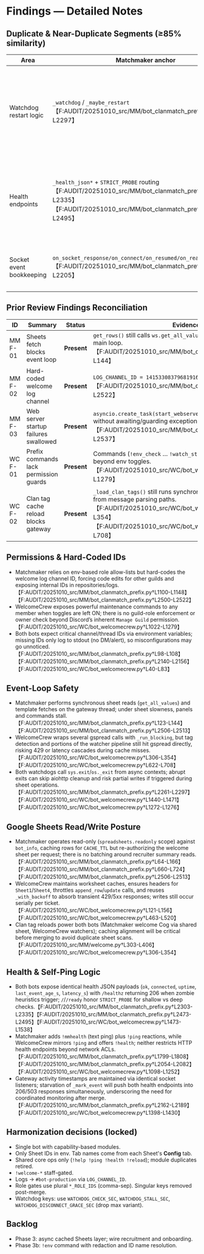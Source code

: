 # Findings — Detailed Notes

## Duplicate & Near-Duplicate Segments (≥85% similarity)
| Area | Matchmaker anchor | WelcomeCrew anchor | Notes |
| --- | --- | --- | --- |
| Watchdog restart logic | `_watchdog` / `_maybe_restart`【F:AUDIT/20251010_src/MM/bot_clanmatch_prefix.py†L2261-L2297】 | `_watchdog` / `_maybe_restart`【F:AUDIT/20251010_src/WC/bot_welcomecrew.py†L1433-L1471】 | Nearly identical loops (idle >600 s, latency >10s) and `sys.exit` restart path; refactorable into a shared helper. |
| Health endpoints | `_health_json*` + `STRICT_PROBE` routing【F:AUDIT/20251010_src/MM/bot_clanmatch_prefix.py†L2303-L2335】【F:AUDIT/20251010_src/MM/bot_clanmatch_prefix.py†L2473-L2495】 | `_health_json*` + router wiring【F:AUDIT/20251010_src/WC/bot_welcomecrew.py†L1473-L1538】 | Payload keys and route layout are line-for-line similar, differing only in uptime helper names. |
| Socket event bookkeeping | `on_socket_response/on_connect/on_resumed/on_ready`【F:AUDIT/20251010_src/MM/bot_clanmatch_prefix.py†L2162-L2205】 | Same quartet of events【F:AUDIT/20251010_src/WC/bot_welcomecrew.py†L1398-L1430】 | Duplicated heartbeat tracking; candidates for a shared mixin. |

## Prior Review Findings Reconciliation
| ID | Summary | Status | Evidence |
| --- | --- | --- | --- |
| MM F-01 | Sheets fetch blocks event loop | **Present** | `get_rows()` still calls `ws.get_all_values()` synchronously on the main loop.【F:AUDIT/20251010_src/MM/bot_clanmatch_prefix.py†L123-L144】 |
| MM F-02 | Hard-coded welcome log channel | **Present** | `LOG_CHANNEL_ID = 1415330837968191629` remains in source.【F:AUDIT/20251010_src/MM/bot_clanmatch_prefix.py†L2500-L2522】 |
| MM F-03 | Web server startup failures swallowed | **Present** | `asyncio.create_task(start_webserver())` fire-and-forgets without awaiting/guarding exceptions.【F:AUDIT/20251010_src/MM/bot_clanmatch_prefix.py†L2530-L2537】 |
| WC F-01 | Prefix commands lack permission guards | **Present** | Commands (`!env_check` … `!watch_status`) have no role checks beyond env toggles.【F:AUDIT/20251010_src/WC/bot_welcomecrew.py†L1022-L1279】 |
| WC F-02 | Clan tag cache reload blocks gateway | **Present** | `_load_clan_tags()` still runs synchronous gspread calls invoked from message parsing paths.【F:AUDIT/20251010_src/WC/bot_welcomecrew.py†L306-L354】【F:AUDIT/20251010_src/WC/bot_welcomecrew.py†L622-L708】 |

## Permissions & Hard-Coded IDs
- Matchmaker relies on env-based role allow-lists but hard-codes the welcome log channel ID, forcing code edits for other guilds and exposing internal IDs in repositories/logs.【F:AUDIT/20251010_src/MM/bot_clanmatch_prefix.py†L1100-L1148】【F:AUDIT/20251010_src/MM/bot_clanmatch_prefix.py†L2500-L2522】 
- WelcomeCrew exposes powerful maintenance commands to any member when toggles are left ON; there is no guild-role enforcement or owner check beyond Discord’s inherent `Manage Guild` permission.【F:AUDIT/20251010_src/WC/bot_welcomecrew.py†L1022-L1279】 
- Both bots expect critical channel/thread IDs via environment variables; missing IDs only log to stdout (no DM/alert), so misconfigurations may go unnoticed.【F:AUDIT/20251010_src/MM/bot_clanmatch_prefix.py†L98-L108】【F:AUDIT/20251010_src/MM/bot_clanmatch_prefix.py†L2140-L2156】【F:AUDIT/20251010_src/WC/bot_welcomecrew.py†L40-L83】

## Event-Loop Safety
- Matchmaker performs synchronous sheet reads (`get_all_values`) and template fetches on the gateway thread; under sheet slowness, panels and commands stall.【F:AUDIT/20251010_src/MM/bot_clanmatch_prefix.py†L123-L144】【F:AUDIT/20251010_src/MM/bot_clanmatch_prefix.py†L2506-L2513】
- WelcomeCrew wraps several gspread calls with `_run_blocking`, but tag detection and portions of the watcher pipeline still hit gspread directly, risking 429 or latency cascades during cache misses.【F:AUDIT/20251010_src/WC/bot_welcomecrew.py†L306-L354】【F:AUDIT/20251010_src/WC/bot_welcomecrew.py†L622-L708】
- Both watchdogs call `sys.exit`/`os._exit` from async contexts; abrupt exits can skip aiohttp cleanup and risk partial writes if triggered during sheet operations.【F:AUDIT/20251010_src/MM/bot_clanmatch_prefix.py†L2261-L2297】【F:AUDIT/20251010_src/WC/bot_welcomecrew.py†L1440-L1471】【F:AUDIT/20251010_src/WC/bot_welcomecrew.py†L1272-L1276】

## Google Sheets Read/Write Posture
- Matchmaker operates read-only (`spreadsheets.readonly` scope) against `bot_info`, caching rows for `CACHE_TTL` but re-authorizing the welcome sheet per request; there is no batching around recruiter summary reads.【F:AUDIT/20251010_src/MM/bot_clanmatch_prefix.py†L64-L166】【F:AUDIT/20251010_src/MM/bot_clanmatch_prefix.py†L660-L724】【F:AUDIT/20251010_src/MM/bot_clanmatch_prefix.py†L2506-L2513】
- WelcomeCrew maintains worksheet caches, ensures headers for `Sheet1`/`Sheet4`, throttles `append_row`/`update` calls, and reuses `_with_backoff` to absorb transient 429/5xx responses; writes still occur serially per ticket.【F:AUDIT/20251010_src/WC/bot_welcomecrew.py†L121-L156】【F:AUDIT/20251010_src/WC/bot_welcomecrew.py†L463-L520】
- Clan tag reloads power both bots (Matchmaker welcome Cog via shared sheet, WelcomeCrew watchers); caching alignment will be critical before merging to avoid duplicate sheet scans.【F:AUDIT/20251010_src/MM/welcome.py†L303-L406】【F:AUDIT/20251010_src/WC/bot_welcomecrew.py†L306-L354】

## Health & Self-Ping Logic
- Both bots expose identical health JSON payloads (`ok`, `connected`, `uptime`, `last_event_age_s`, `latency_s`) with `/healthz` returning 206 when zombie heuristics trigger; `/`/`/ready` honor `STRICT_PROBE` for shallow vs deep checks.【F:AUDIT/20251010_src/MM/bot_clanmatch_prefix.py†L2303-L2335】【F:AUDIT/20251010_src/MM/bot_clanmatch_prefix.py†L2473-L2495】【F:AUDIT/20251010_src/WC/bot_welcomecrew.py†L1473-L1538】
- Matchmaker adds `!mmhealth` (text ping) plus `!ping` reactions, while WelcomeCrew mirrors `!ping` and offers `!health`; neither restricts HTTP health endpoints beyond network ACLs.【F:AUDIT/20251010_src/MM/bot_clanmatch_prefix.py†L1799-L1808】【F:AUDIT/20251010_src/MM/bot_clanmatch_prefix.py†L2054-L2082】【F:AUDIT/20251010_src/WC/bot_welcomecrew.py†L1098-L1252】
- Gateway activity timestamps are maintained via identical socket listeners; starvation of `_mark_event` will push both health endpoints into 206/503 responses simultaneously, underscoring the need for coordinated monitoring after merge.【F:AUDIT/20251010_src/MM/bot_clanmatch_prefix.py†L2162-L2189】【F:AUDIT/20251010_src/WC/bot_welcomecrew.py†L1398-L1430】

## Harmonization decisions (locked)
- Single bot with capability-based modules.
- Only Sheet IDs in env. Tab names come from each Sheet's **Config** tab.
- Shared core ops only (`!help !ping !health !reload`); module duplicates retired.
- `!welcome-*` staff-gated.
- Logs → `#bot-production` via `LOG_CHANNEL_ID`.
- Role gates use plural `*_ROLE_IDS` (comma-sep). Singular keys removed post-merge.
- Watchdog keys: use `WATCHDOG_CHECK_SEC`, `WATCHDOG_STALL_SEC`, `WATCHDOG_DISCONNECT_GRACE_SEC` (drop max variant).

## Backlog
- Phase 3: async cached Sheets layer; wire recruitment and onboarding.
- Phase 3b: `!env` command with redaction and ID name resolution.
